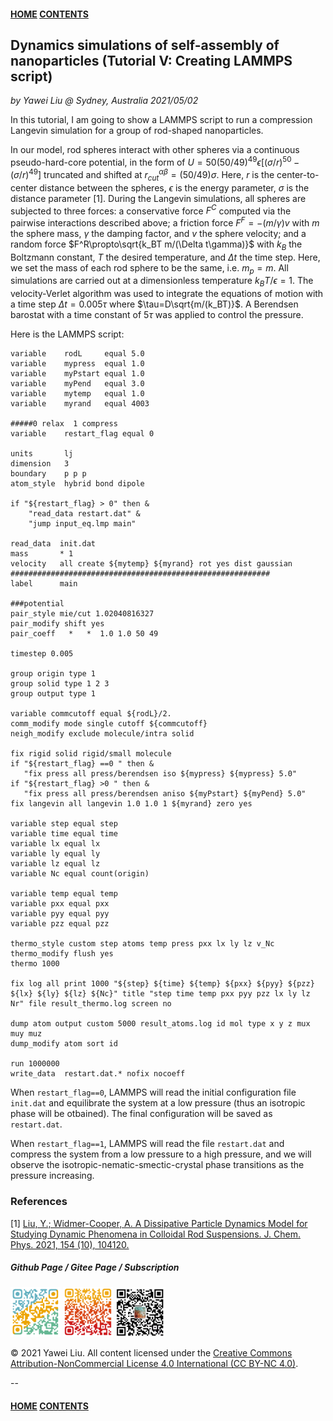 #### [HOME](../../index.html) [CONTENTS](../index.html)

## Dynamics simulations of self-assembly of nanoparticles (Tutorial V: Creating LAMMPS script)
 
*by Yawei Liu  @ Sydney, Australia 2021/05/02*

In this tutorial, I am going to show a LAMMPS script to run a compression Langevin simulation for a group of rod-shaped nanoparticles.

In our model, rod spheres interact with other spheres via a continuous pseudo-hard-core potential, in the form of $U=50(50/49)^{49} \epsilon [(\sigma/r)^{50} -(\sigma/r)^{49}]$ truncated and shifted at $r^{\alpha\beta}_{cut}=(50/49)\sigma$. Here, $r$ is the center-to-center distance between the spheres, $\epsilon$ is the energy parameter, $\sigma$ is the distance parameter [1]. During the Langevin simulations, all spheres are subjected to three forces: a conservative force $F^C$ computed via the pairwise interactions described above; a friction force $F^F=-(m/\gamma)v$ with $m$ the sphere mass, $\gamma$ the damping factor, and $v$ the sphere velocity; and a random force $F^R\propto\sqrt{k_BT m/(\Delta t\gamma)}$ with $k_B$ the Boltzmann constant, $T$ the desired temperature, and $\Delta t$ the time step. Here, we set the mass of each rod sphere to be the same, i.e. $m_p=m$. All simulations are carried out at a dimensionless temperature $k_BT/\epsilon=1$. The velocity-Verlet algorithm was used to integrate the equations of motion with a time step $\Delta t=0.005\tau$ where $\tau=D\sqrt{m/(k_BT)}$. A Berendsen barostat with a time constant of $5\tau$ was applied to control the pressure.

Here is the LAMMPS script:

```
variable    rodL     equal 5.0
variable    mypress  equal 1.0
variable    myPstart equal 1.0
variable    myPend   equal 3.0
variable    mytemp   equal 1.0
variable    myrand   equal 4003

#####0 relax  1 compress
variable    restart_flag equal 0 

units       lj
dimension   3
boundary    p p p
atom_style  hybrid bond dipole

if "${restart_flag} > 0" then &
    "read_data restart.dat" &
    "jump input_eq.lmp main"

read_data  init.dat
mass       * 1
velocity   all create ${mytemp} ${myrand} rot yes dist gaussian
##########################################################
label      main

###potential
pair_style mie/cut 1.02040816327
pair_modify shift yes
pair_coeff   *   *  1.0 1.0 50 49 

timestep 0.005

group origin type 1
group solid type 1 2 3
group output type 1

variable commcutoff equal ${rodL}/2.
comm_modify mode single cutoff ${commcutoff}
neigh_modify exclude molecule/intra solid

fix rigid solid rigid/small molecule
if "${restart_flag} ==0 " then &
   "fix press all press/berendsen iso ${mypress} ${mypress} 5.0"
if "${restart_flag} >0 " then &
   "fix press all press/berendsen aniso ${myPstart} ${myPend} 5.0"
fix langevin all langevin 1.0 1.0 1 ${myrand} zero yes

variable step equal step
variable time equal time
variable lx equal lx
variable ly equal ly
variable lz equal lz
variable Nc equal count(origin)

variable temp equal temp
variable pxx equal pxx
variable pyy equal pyy
variable pzz equal pzz

thermo_style custom step atoms temp press pxx lx ly lz v_Nc
thermo_modify flush yes
thermo 1000

fix log all print 1000 "${step} ${time} ${temp} ${pxx} ${pyy} ${pzz} ${lx} ${ly} ${lz} ${Nc}" title "step time temp pxx pyy pzz lx ly lz Nr" file result_thermo.log screen no

dump atom output custom 5000 result_atoms.log id mol type x y z mux muy muz
dump_modify atom sort id

run 1000000
write_data  restart.dat.* nofix nocoeff

```

When ```restart_flag==0```, LAMMPS will read the initial configuration file ```init.dat``` and equilibrate the system at a low pressure (thus an isotropic phase will be otbained). The final configuration will be saved as ```restart.dat```.

When ```restart_flag==1```, LAMMPS will read the file ```restart.dat``` and compress the system from a low pressure to a high pressure, and we will observe the isotropic-nematic-smectic-crystal phase transitions as the pressure increasing.

### References

[1] [Liu, Y.; Widmer-Cooper, A. A Dissipative Particle Dynamics Model for Studying Dynamic Phenomena in Colloidal Rod Suspensions. J. Chem. Phys. 2021, 154 (10), 104120.](https://aip.scitation.org/doi/10.1063/5.0041285)


##### Github Page / Gitee Page / Subscription
<img src="images/github_yawei.png" alt="github page" width="80" height="80" />
<img src="images/gitee_yawei.png" alt="gitee page" width="80" height="80" />
<img src="images/wechat.png" alt="wechat" width="80" height="80" />

<p>&copy; 2021 Yawei Liu. All content licensed under the <a href="https://creativecommons.org/licenses/by-nc/4.0/legalcode#languages">Creative Commons Attribution-NonCommercial License 4.0 International (CC BY-NC 4.0)</a>.</p>

--
#### [HOME](../../index.html) [CONTENTS](../index.html)
